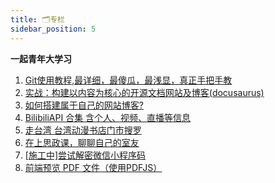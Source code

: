 ```yaml
---
title: 🗂︎专栏
sidebar_position: 5
---
```


**一起青年大学习**

1. [Git使用教程,最详细，最傻瓜，最浅显，真正手把手教](https://zhuanlan.zhihu.com/p/30044692)
2. [实战：构建以内容为核心的开源文档网站及博客(docusaurus)](https://zhuanlan.zhihu.com/p/567578277)
3. [如何搭建属于自己的网站博客?](https://www.zhihu.com/question/493872316/answer/2895331741)
4. [BilibiliAPI 合集 含个人、视频、直播等信息](https://www.bilibili.com/read/cv12357091)
5. [走台湾 台湾动漫书店门市搜罗](https://tieba.baidu.com/p/4877488044)
6. [在上思政课，聊聊自己的室友](https://tieba.baidu.com/p/7608197059)
7. [[施工中]尝试解密微信小程序码](https://zhuanlan.zhihu.com/p/31196987)
8. [前端预览 PDF 文件（使用PDFJS）](https://zhuanlan.zhihu.com/p/425332780)